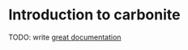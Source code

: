 # Introduction to carbonite

TODO: write [great documentation](http://jacobian.org/writing/what-to-write/)
